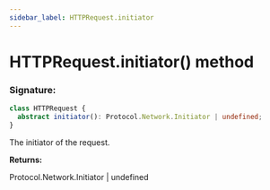 ```yaml
---
sidebar_label: HTTPRequest.initiator
---
```


# HTTPRequest.initiator() method

### Signature:

```typescript
class HTTPRequest {
  abstract initiator(): Protocol.Network.Initiator | undefined;
}
```

The initiator of the request.

**Returns:**

Protocol.Network.Initiator \| undefined
